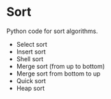 # Sort

Python code for sort algorithms.

- Select sort
- Insert sort
- Shell sort
- Merge sort (from up to bottom)
- Merge sort from bottom to up
- Quick sort
- Heap sort
